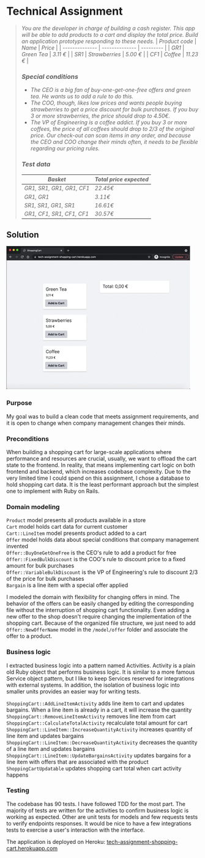# Technical Assignment

> *You are the developer in charge of building a cash register. This app will be able to add products to a cart and display the total price. Build an application prototype responding to these needs.*
> | *Product code* | *Name*         | *Price*   |
> | -------------- | -------------- | --------- |
> | *GR1*          | *Green Tea*    | *3.11 €*  |
> | *SR1*          | *Strawberries* | *5.00 €*  |
> | *CF1*          | *Coffee*       | *11.23 €* |
> ### *Special conditions*
> * *The CEO is a big fan of buy-one-get-one-free offers and green tea. He wants us to add a rule to do this.*
> * *The COO, though, likes low prices and wants people buying strawberries to get a price discount for bulk purchases. If you buy 3 or more strawberries, the price should drop to 4.50€.*
> * *The VP of Engineering is a coffee addict. If you buy 3 or more coffees, the price of all coffees should drop to 2/3 of the original price.*
> *Our check-out can scan items in any order, and because the CEO and COO change their minds often, it needs to be flexible regarding our pricing rules.*
> ### *Test data*
>| *Basket*                  | *Total price expected* |
>| ------------------------- | ---------------------- |
>| *GR1, SR1, GR1, GR1, CF1* | *22.45€*               |
>| *GR1, GR1*                | *3.11€*                |
>| *SR1, SR1, GR1, SR1*      | *16.61€*               |
>| *GR1, CF1, SR1, CF1, CF1* | *30.57€*               |


## Solution

![Demo](demo.gif)

### Purpose
My goal was to build a clean code that meets assignment requirements, and it is open to change when company management changes their minds.

### Preconditions
When building a shopping cart for large-scale applications where performance and resources are crucial, usually, we want to offload the cart state to the frontend. In reality, that means implementing cart logic on both frontend and backend, which increases codebase complexity. Due to the very limited time I could spend on this assignment, I chose a database to hold shopping cart data. It is the least performant approach but the simplest one to implement with Ruby on Rails.

### Domain modeling
`Product` model presents all products available in a store  
`Cart` model holds cart data for current customer  
`Cart::LineItem` model presents product added to a cart  
`Offer` model holds data about special conditions that company management invented  
`Offer::BuyOneGetOneFree` is the CEO's rule to add a product for free  
`Offer::FixedBulkDiscount` is the COO's rule to discount price to a fixed amount for bulk purchases  
`Offer::VariableBulkDiscount` is the VP of Engineering's rule to discount 2/3 of the price for bulk purchases  
`Bargain` is a line item with a special offer applied

I modeled the domain with flexibility for changing offers in mind. The behavior of the offers can be easily changed by editing the corresponding file without the interruption of shopping cart functionality. Even adding a new offer to the shop doesn't require changing the implementation of the shopping cart. Because of the organized file structure, we just need to add `Offer::NewOfferName` model in the `/model/offer` folder and associate the offer to a product.

### Business logic
I extracted business logic into a pattern named Activities. Activity is a plain old Ruby object that performs business logic. It is similar to a more famous Service object pattern, but I like to keep Services reserved for integrations with external systems. In addition, the isolation of business logic into smaller units provides an easier way for writing tests.

`ShoppingCart::AddLineItemActivity` adds line item to cart and updates bargains. When a line item is already in a cart, it will increase the quantity  
`ShoppingCart::RemoveLineItemActivity` removes line item from cart
`ShoppingCart::CalculateTotalActivity` recalculate total amount for cart
`ShoppingCart::LineItem::IncreaseQuantityActivity` increases quantity of line item and updates bargains
`ShoppingCart::LineItem::DecreaseQuantityActivity` decreases the quantity of a line item and updates bargains
`ShoppingCart::LineItem::UpdateBargainsActivity` updates bargains for a line item with offers that are associated with the product
`ShoppingCartUpdatable` updates shopping cart total when cart activity happens

### Testing
The codebase has 90 tests. I have followed TDD for the most part. The majority of tests are written for the activities to confirm business logic is working as expected. Other are unit tests for models and few requests tests to verify endpoints responses. It would be nice to have a few integrations tests to exercise a user's interaction with the interface.

The application is deployed on Heroku: [tech-assignment-shopping-cart.herokuapp.com](https://tech-assignment-shopping-cart.herokuapp.com/)
